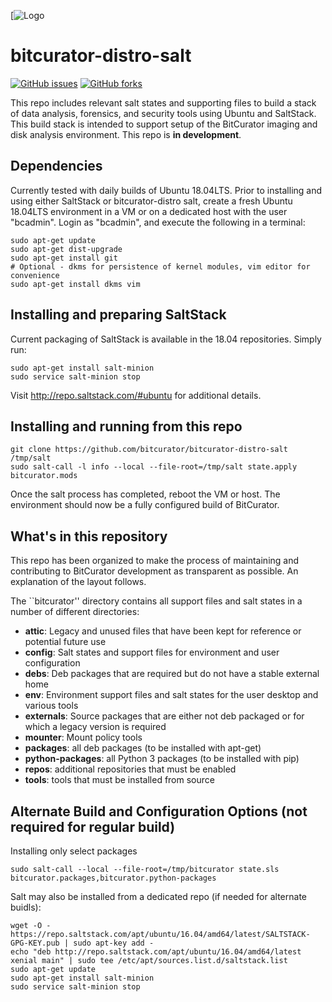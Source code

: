 [![Logo](https://wiki.bitcurator.net/downloads/BitCurator-400px.png)

# bitcurator-distro-salt

[![GitHub issues](https://img.shields.io/github/issues/bitcurator/bitcurator-distro-salt.svg)](https://github.com/bitcurator/bitcurator-distro-salt/issues)
[![GitHub forks](https://img.shields.io/github/forks/bitcurator/bitcurator-distro-salt.svg)](https://github.com/bitcurator/bitcurator-distro-salt/network)

This repo includes relevant salt states and supporting files to build a stack of data analysis, forensics, and security tools using Ubuntu and SaltStack. This build stack is intended to support setup of the BitCurator imaging and disk analysis environment. This repo is **in development**.

## Dependencies

Currently tested with daily builds of Ubuntu 18.04LTS. Prior to installing and using either SaltStack or bitcurator-distro salt, create a fresh Ubuntu 18.04LTS environment in a VM or on a dedicated host with the user "bcadmin". Login as "bcadmin", and execute the following in a terminal:

```shell
sudo apt-get update
sudo apt-get dist-upgrade
sudo apt-get install git
# Optional - dkms for persistence of kernel modules, vim editor for convenience
sudo apt-get install dkms vim
```

## Installing and preparing SaltStack

Current packaging of SaltStack is available in the 18.04 repositories. Simply run:

```shell
sudo apt-get install salt-minion
sudo service salt-minion stop
```

Visit http://repo.saltstack.com/#ubuntu for additional details.

## Installing and running from this repo

```shell
git clone https://github.com/bitcurator/bitcurator-distro-salt /tmp/salt
sudo salt-call -l info --local --file-root=/tmp/salt state.apply bitcurator.mods
```

Once the salt process has completed, reboot the VM or host. The environment should now be a fully configured build of BitCurator.

## What's in this repository

This repo has been organized to make the process of maintaining and contributing to BitCurator development as transparent as possible. An explanation of the layout follows.

The ``bitcurator'' directory contains all support files and salt states in a number of different directories:

- **attic**: Legacy and unused files that have been kept for reference or potential future use
- **config**: Salt states and support files for environment and user configuration
- **debs**: Deb packages that are required but do not have a stable external home
- **env**: Environment support files and salt states for the user desktop and various tools
- **externals**: Source packages that are either not deb packaged or for which a legacy version is required
- **mounter**: Mount policy tools
- **packages**: all deb packages (to be installed with apt-get)
- **python-packages**: all Python 3 packages (to be installed with pip)
- **repos**: additional repositories that must be enabled
- **tools**: tools that must be installed from source

## Alternate Build and Configuration Options (not required for regular build) 

Installing only select packages

```shell
sudo salt-call --local --file-root=/tmp/bitcurator state.sls bitcurator.packages,bitcurator.python-packages
```

Salt may also be installed from a dedicated repo (if needed for alternate buidls):

```shell
wget -O - https://repo.saltstack.com/apt/ubuntu/16.04/amd64/latest/SALTSTACK-GPG-KEY.pub | sudo apt-key add -
echo "deb http://repo.saltstack.com/apt/ubuntu/16.04/amd64/latest xenial main" | sudo tee /etc/apt/sources.list.d/saltstack.list
sudo apt-get update
sudo apt-get install salt-minion
sudo service salt-minion stop
```


